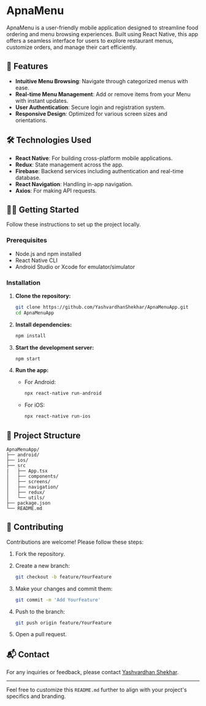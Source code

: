 # ApnaMenu

ApnaMenu is a user-friendly mobile application designed to streamline food ordering and menu browsing experiences. Built using React Native, this app offers a seamless interface for users to explore restaurant menus, customize orders, and manage their cart efficiently.

## 🚀 Features

* **Intuitive Menu Browsing**: Navigate through categorized menus with ease.
* **Real-time Menu Management**: Add or remove items from your Menu with instant updates.
* **User Authentication**: Secure login and registration system.
* **Responsive Design**: Optimized for various screen sizes and orientations.

## 🛠️ Technologies Used

* **React Native**: For building cross-platform mobile applications.
* **Redux**: State management across the app.
* **Firebase**: Backend services including authentication and real-time database.
* **React Navigation**: Handling in-app navigation.
* **Axios**: For making API requests.


## 🧑‍💻 Getting Started

Follow these instructions to set up the project locally.

### Prerequisites

* Node.js and npm installed
* React Native CLI
* Android Studio or Xcode for emulator/simulator

### Installation

1. **Clone the repository:**

   ```bash
   git clone https://github.com/YashvardhanShekhar/ApnaMenuApp.git
   cd ApnaMenuApp
   ```

2. **Install dependencies:**

   ```bash
   npm install
   ```

3. **Start the development server:**

   ```bash
   npm start
   ```

4. **Run the app:**

   * For Android:

     ```bash
     npx react-native run-android
     ```

   * For iOS:

     ```bash
     npx react-native run-ios
     ```

## 📂 Project Structure

```
ApnaMenuApp/
├── android/
├── ios/
├── src
|   ├── App.tsx
│   ├── components/
│   ├── screens/
│   ├── navigation/
│   ├── redux/
│   └── utils/
├── package.json
└── README.md
```

## 🤝 Contributing

Contributions are welcome! Please follow these steps:

1. Fork the repository.

2. Create a new branch:

   ```bash
   git checkout -b feature/YourFeature
   ```

3. Make your changes and commit them:

   ```bash
   git commit -m 'Add YourFeature'
   ```

4. Push to the branch:

   ```bash
   git push origin feature/YourFeature
   ```

5. Open a pull request.


## 📬 Contact

For any inquiries or feedback, please contact [Yashvardhan Shekhar](mailto:yashvardhanshekhar@example.com).

---

Feel free to customize this `README.md` further to align with your project's specifics and branding.
